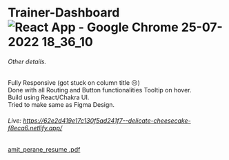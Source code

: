 # Trainer-Dashboard![React App - Google Chrome 25-07-2022 18_36_10](https://user-images.githubusercontent.com/58249832/181350266-9e3d9f1c-6b1e-4cfe-a2da-0cb945354aa6.png)



###### Other details.
Fully Responsive (got stuck on column title :expressionless:) <br />
Done with all Routing and Button functionalities Tooltip on hover. <br/>
Build using React/Chakra UI.<br />
Tried to make same as Figma Design.<br />

###### Live: https://62e2d419e17c130f5ad241f7--delicate-cheesecake-f8eca6.netlify.app/    <br/>
[amit_perane_resume .pdf](https://github.com/amit-2000/Trainer-Dashboard/files/9207743/amit_perane_resume.pdf)
